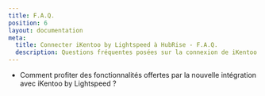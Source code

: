 ```yaml
---
title: F.A.Q.
position: 6
layout: documentation
meta:
  title: Connecter iKentoo by Lightspeed à HubRise - F.A.Q.
  description: Questions fréquentes posées sur la connexion de iKentoo by Lightspeed à HubRise. Connectez vos applications à HubRise avec facilité et synchronisez vos données.
---
```


- <Link to="/apps/ikentoo-lightspeed/faqs/mettre-a-jour-ikentoo-bridge">Comment profiter des fonctionnalités offertes par la nouvelle intégration avec iKentoo by Lightspeed ?</Link>